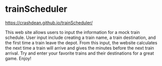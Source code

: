 # trainScheduler

https://crashdean.github.io/trainScheduler/

This web site allows users to input the information for a mock train schedule.
User input include creating a train name, a train destination, and the first time a train leave the depot.
From this input, the website calculates the next time a train will arrive and gives the minutes before the next train arrival.
Try and enter your favorite trains and their destinations for a great game. Enjoy!
